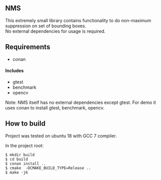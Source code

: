 ## NMS

This extremely small library contains functionality to do non-maximum suppression on set of bounding boxes.  
No external dependencies for usage is required.

## Requirements
* conan

#### Includes
* gtest
* benchmark
* opencv

Note: NMS itself has no external dependencies except gtest. For demo it uses conan to install gtest, benchmark, opencv.

## How to build

Project was tested on ubuntu 18 with GCC 7 compiler.

In the project root:

`$ mkdir build`  
`$ cd build`  
`$ conan install ..`  
`$ cmake  -DCMAKE_BUILD_TYPE=Release ..`  
`$ make -j6`  

